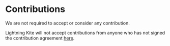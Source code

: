 # Contributions

We are not required to accept or consider any contribution.

Lightning Kite will not accept contributions from anyone who has not signed the contribution agreement [here](https://forms.gle/kfkfykVNZRyTsMfi9).
